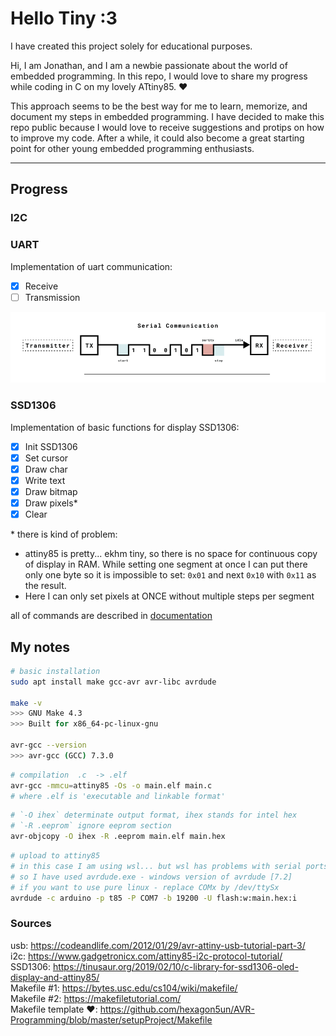 # Hello Tiny :3


I have created this project solely for educational purposes.

Hi, I am Jonathan, and I am a newbie passionate about the world of embedded programming.
In this repo, I would love to share my progress while coding in C on my lovely ATtiny85. ❤️

This approach seems to be the best way for me to learn, memorize, and document my steps in embedded programming.
I have decided to make this repo public because I would love to receive suggestions and protips on how to improve my code.
After a while, it could also become a great starting point for other young embedded programming enthusiasts.

---

## Progress

### I2C
### UART
Implementation of uart communication:
- [x] Receive
- [ ] Transmission

![arduino_uart](./docs/uart.png)

### SSD1306
Implementation of basic functions for display SSD1306:
- [x] Init SSD1306
- [x] Set cursor
- [x] Draw char
- [x] Write text
- [x] Draw bitmap
- [x] Draw pixels*
- [x] Clear

\* there is kind of problem:
 - attiny85 is pretty... ekhm tiny, so there is no space for continuous copy of display in RAM. While setting one segment at once I can put there only one byte so it is impossible to set: `0x01` and next `0x10` with `0x11` as the result.
 - Here I can only set pixels at ONCE without multiple steps per segment

all of commands are described in [documentation](./docs/SSD1306.pdf)  


## My notes

```bash
# basic installation
sudo apt install make gcc-avr avr-libc avrdude

make -v
>>> GNU Make 4.3
>>> Built for x86_64-pc-linux-gnu

avr-gcc --version
>>> avr-gcc (GCC) 7.3.0
```

```bash
# compilation  .c  -> .elf
avr-gcc -mmcu=attiny85 -Os -o main.elf main.c
# where .elf is 'executable and linkable format'
```

```bash
# `-O ihex` determinate output format, ihex stands for intel hex
# `-R .eeprom` ignore eeprom section
avr-objcopy -O ihex -R .eeprom main.elf main.hex
```

```bash
# upload to attiny85
# in this case I am using wsl... but wsl has problems with serial ports
# so I have used avrdude.exe - windows version of avrdude [7.2]
# if you want to use pure linux - replace COMx by /dev/ttySx
avrdude -c arduino -p t85 -P COM7 -b 19200 -U flash:w:main.hex:i
```

### Sources 
usb: https://codeandlife.com/2012/01/29/avr-attiny-usb-tutorial-part-3/ \
i2c: https://www.gadgetronicx.com/attiny85-i2c-protocol-tutorial/ \
SSD1306: https://tinusaur.org/2019/02/10/c-library-for-ssd1306-oled-display-and-attiny85/ \
Makefile #1: https://bytes.usc.edu/cs104/wiki/makefile/ \
Makefile #2: https://makefiletutorial.com/ \
Makefile template ❤️: https://github.com/hexagon5un/AVR-Programming/blob/master/setupProject/Makefile
